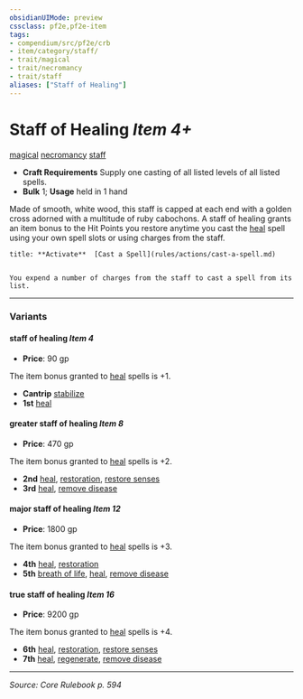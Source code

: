 ```yaml
---
obsidianUIMode: preview
cssclass: pf2e,pf2e-item
tags:
- compendium/src/pf2e/crb
- item/category/staff/
- trait/magical
- trait/necromancy
- trait/staff
aliases: ["Staff of Healing"]
---
```

# Staff of Healing *Item 4+*  
[magical](rules/traits/magical.md "Magical Item Trait")  [necromancy](rules/traits/necromancy.md "Necromancy School Trait")  [staff](rules/traits/staff.md "Staff Item Trait")  

- **Craft Requirements** Supply one casting of all listed levels of all listed spells.
- **Bulk** 1; **Usage** held in 1 hand

Made of smooth, white wood, this staff is capped at each end with a golden cross adorned with a multitude of ruby cabochons. A staff of healing grants an item bonus to the Hit Points you restore anytime you cast the [heal](compendium/spells/heal.md) spell using your own spell slots or using charges from the staff.

```ad-embed-ability
title: **Activate**  [Cast a Spell](rules/actions/cast-a-spell.md)


You expend a number of charges from the staff to cast a spell from its list.
```

---
### Variants

#### staff of healing *Item 4*

- **Price**: 90 gp

The item bonus granted to [heal](compendium/spells/heal.md) spells is +1.

- **Cantrip** [stabilize](compendium/spells/stabilize.md)
- **1st** [heal](compendium/spells/heal.md)

#### greater staff of healing *Item 8*

- **Price**: 470 gp

The item bonus granted to [heal](compendium/spells/heal.md) spells is +2.

- **2nd** [heal](compendium/spells/heal.md), [restoration](compendium/spells/restoration.md), [restore senses](compendium/spells/restore-senses.md)
- **3rd** [heal](compendium/spells/heal.md), [remove disease](compendium/spells/remove-disease.md)

#### major staff of healing *Item 12*

- **Price**: 1800 gp

The item bonus granted to [heal](compendium/spells/heal.md) spells is +3.

- **4th** [heal](compendium/spells/heal.md), [restoration](compendium/spells/restoration.md)
- **5th** [breath of life](compendium/spells/breath-of-life.md), [heal](compendium/spells/heal.md), [remove disease](compendium/spells/remove-disease.md)

#### true staff of healing *Item 16*

- **Price**: 9200 gp

The item bonus granted to [heal](compendium/spells/heal.md) spells is +4.

- **6th** [heal](compendium/spells/heal.md), [restoration](compendium/spells/restoration.md), [restore senses](compendium/spells/restore-senses.md)
- **7th** [heal](compendium/spells/heal.md), [regenerate](compendium/spells/regenerate.md), [remove disease](compendium/spells/remove-disease.md)

---
*Source: Core Rulebook p. 594*